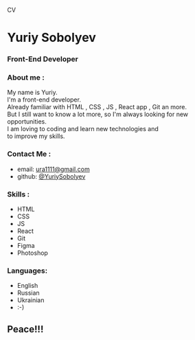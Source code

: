    CV 

Yuriy Sobolyev
==============

### Front-End Developer

### About me :

My name is Yuriy.  
I'm a front-end developer.  
Already familiar with HTML , CSS , JS , React app , Git an more.  
But I still want to know a lot more, so I'm always looking for new opportunities.  
I am loving to coding and learn new technologies and  
to improve my skills.

### Contact Me :

*   email: [ura1111@gmail.com](mailto:ura1111@gmail.com)
*   github: [@YuriySobolyev](https://github.com/YuriySobolyev)

### Skills :

*   HTML
*   CSS
*   JS
*   React
*   Git
*   Figma
*   Photoshop

### Languages:

*   English
*   Russian
*   Ukrainian
*   :-)

Peace!!!
--------
